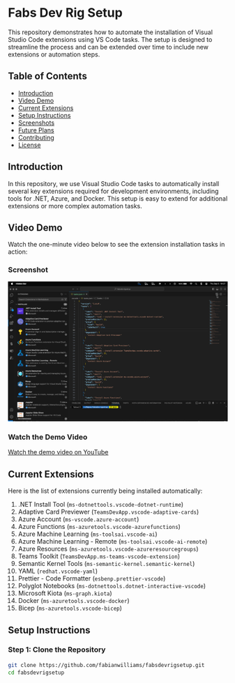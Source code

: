 # Fabs Dev Rig Setup

This repository demonstrates how to automate the installation of Visual Studio Code extensions using VS Code tasks. The setup is designed to streamline the process and can be extended over time to include new extensions or automation steps.

## Table of Contents
- [Introduction](#introduction)
- [Video Demo](#video-demo)
- [Current Extensions](#current-extensions)
- [Setup Instructions](#setup-instructions)
- [Screenshots](#screenshots)
- [Future Plans](#future-plans)
- [Contributing](#contributing)
- [License](#license)

## Introduction
In this repository, we use Visual Studio Code tasks to automatically install several key extensions required for development environments, including tools for .NET, Azure, and Docker. This setup is easy to extend for additional extensions or more complex automation tasks.

## Video Demo
Watch the one-minute video below to see the extension installation tasks in action:

### Screenshot
![Screenshot of the extensions](media/extensionsscreenshot.png)

### Watch the Demo Video 
[Watch the demo video on YouTube](https://youtu.be/fOrO-oJlIXw)

## Current Extensions
Here is the list of extensions currently being installed automatically:
1. .NET Install Tool (`ms-dotnettools.vscode-dotnet-runtime`)
2. Adaptive Card Previewer (`TeamsDevApp.vscode-adaptive-cards`)
3. Azure Account (`ms-vscode.azure-account`)
4. Azure Functions (`ms-azuretools.vscode-azurefunctions`)
5. Azure Machine Learning (`ms-toolsai.vscode-ai`)
6. Azure Machine Learning - Remote (`ms-toolsai.vscode-ai-remote`)
7. Azure Resources (`ms-azuretools.vscode-azureresourcegroups`)
8. Teams Toolkit (`TeamsDevApp.ms-teams-vscode-extension`)
9. Semantic Kernel Tools (`ms-semantic-kernel.semantic-kernel`)
10. YAML (`redhat.vscode-yaml`)
11. Prettier - Code Formatter (`esbenp.prettier-vscode`)
12. Polyglot Notebooks (`ms-dotnettools.dotnet-interactive-vscode`)
13. Microsoft Kiota (`ms-graph.kiota`)
14. Docker (`ms-azuretools.vscode-docker`)
15. Bicep (`ms-azuretools.vscode-bicep`)

## Setup Instructions

### Step 1: Clone the Repository
```bash
git clone https://github.com/fabianwilliams/fabsdevrigsetup.git
cd fabsdevrigsetup